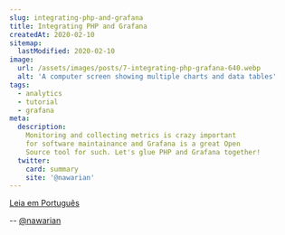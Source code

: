 ```yaml
---
slug: integrating-php-and-grafana
title: Integrating PHP and Grafana
createdAt: 2020-02-10
sitemap:
  lastModified: 2020-02-10
image:
  url: /assets/images/posts/7-integrating-php-grafana-640.webp
  alt: 'A computer screen showing multiple charts and data tables'
tags:
  - analytics
  - tutorial
  - grafana
meta:
  description:
    Monitoring and collecting metrics is crazy important
    for software maintainance and Grafana is a great Open
    Source tool for such. Let's glue PHP and Grafana together!
  twitter:
    card: summary
    site: '@nawarian'
---
```


[Leia em Português](/br/edicao/integrando-php-grafana/)

<div class="align-right">
  --
  <a href="https://twitter.com/nawarian" rel="nofollow">
    @nawarian
  </a>
</div>

<script type="application/ld+json">
{
  "@context": "https://schema.org",
  "@type": "TechArticle",
  "headline": "Integrating PHP and Grafana",
  "description": "Monitoring and collecting metrics is crazy important for software maintainance and Grafana is a great Open Source tool for such. Let's glue PHP and Grafana together!",
  "image": [
    "{{ $page->getBaseUrl() }}/assets/images/posts/7-integrating-php-grafana-640.webp"
   ],
  "datePublished": "2020-02-10T00:00:00+08:00",
  "dateModified": "2020-02-10T00:00:00+08:00",
  "author": {
    "@type": "Person",
    "name": "Nawarian Níckolas Da Silva"
  },
   "publisher": {
    "@type": "Organization",
    "name": "ThePHP Website",
    "logo": {
      "@type": "ImageObject",
      "url": "https://thephp.website/favicon.ico"
    }
  }
}
</script>

